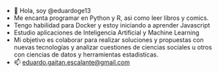 - 👋 Hola, soy @eduardoge13
- Me encanta programar en Python y R, asi como leer libros y comics.
- Tengo habilidad para Docker y estoy iniciando a aprender Javascript
- Estudio aplicaciones de Inteligencia Artificial y Machine Learning 
- Mi objetivo es colaborar para realizar soluciones y propuestas con nuevas tecnologías y analizar cuestiones de ciencias sociales u otros con ciencias de datos y herramientas estadisticas.
- 📫 eduardo.gaitan.escalante@gmail.com       

<!---
eduardoge13/eduardoge13 is a ✨ special ✨ repository because its `README.md` (this file) appears on your GitHub profile.
You can click the Preview link to take a look at your changes.
--->

